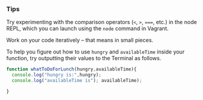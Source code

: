 ### Tips

Try experimenting with the comparison operators (`<`, `>`, `===`, etc.) in the node REPL, which you can launch using the `node` command in Vagrant.

Work on your code iteratively – that means in small pieces. 

To help you figure out how to use `hungry` and `availableTime` inside your function, try outputting their values to the Terminal as follows.


``` javascript
function whatToDoForLunch(hungry,availableTime){
  console.log("hungry is:",hungry);
  console.log("availableTime is"); availableTime);

}
```
